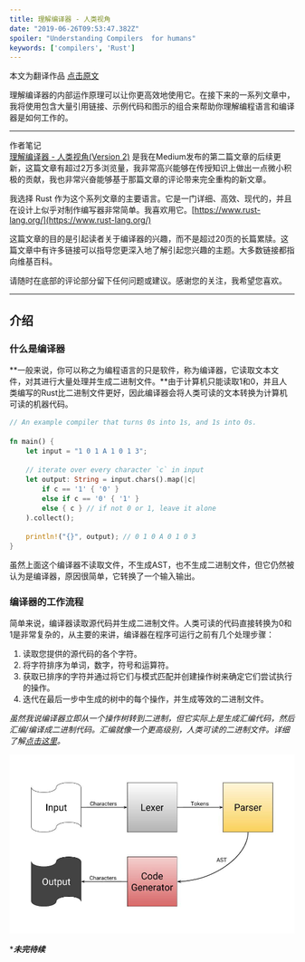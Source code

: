 ```yaml
---
title: 理解编译器 - 人类视角
date: "2019-06-26T09:53:47.382Z"
spoiler: "Understanding Compilers  for humans"
keywords: ['compilers', 'Rust']
---
```


本文为翻译作品 [点击原文](https://towardsdatascience.com/understanding-compilers-for-humans-version-2-157f0edb02dd)

理解编译器的内部运作原理可以让你更高效地使用它。在接下来的一系列文章中，我将使用包含大量引用链接、示例代码和图示的组合来帮助你理解编程语言和编译器是如何工作的。

- - -

作者笔记  
[理解编译器 - 人类视角(Version 2)](https://blog.leble.ink/understanding-compilers-for-humans-version-2/) 是我在Medium发布的第二篇文章的后续更新，这篇文章有超过2万多浏览量，我非常高兴能够在传授知识上做出一点微小积极的贡献，我也非常兴奋能够基于那篇文章的评论带来完全重构的新文章。


我选择 Rust 作为这个系列文章的主要语言。它是一门详细、高效、现代的，并且在设计上似乎对制作编写器非常简单。我喜欢用它。[https://www.rust-lang.org/](https://www.rust-lang.org/)


这篇文章的目的是引起读者关于编译器的兴趣，而不是超过20页的长篇累牍。这篇文章中有许多链接可以指导您更深入地了解引起您兴趣的主题。大多数链接都指向维基百科。

请随时在底部的评论部分留下任何问题或建议。感谢您的关注，我希望您喜欢。

- - -

## 介绍
### 什么是编译器

**一般来说，你可以称之为编程语言的只是软件，称为编译器，它读取文本文件，对其进行大量处理并生成二进制文件。**由于计算机只能读取1和0，并且人类编写的Rust比二进制文件更好，因此编译器会将人类可读的文本转换为计算机可读的机器代码。
```rust
// An example compiler that turns 0s into 1s, and 1s into 0s.
 
fn main() {
    let input = "1 0 1 A 1 0 1 3";
    
    // iterate over every character `c` in input
    let output: String = input.chars().map(|c|
        if c == '1' { '0' }
        else if c == '0' { '1' }
        else { c } // if not 0 or 1, leave it alone
    ).collect();
    
    println!("{}", output); // 0 1 0 A 0 1 0 3
}
```
虽然上面这个编译器不读取文件，不生成AST，也不生成二进制文件，但它仍然被认为是编译器，原因很简单，它转换了一个输入输出。

### 编译器的工作流程

简单来说，编译器读取源代码并生成二进制文件。人类可读的代码直接转换为0和1是非常复杂的，从主要的来讲，编译器在程序可运行之前有几个处理步骤：
1. 读取您提供的源代码的各个字符。
2. 将字符排序为单词，数字，符号和运算符。
3. 获取已排序的字符并通过将它们与模式匹配并创建操作树来确定它们尝试执行的操作。
4. 迭代在最后一步中生成的树中的每个操作，并生成等效的二进制文件。

*虽然我说编译器立即从一个操作树转到二进制，但它实际上是生成汇编代码，然后汇编/编译成二进制代码。汇编就像一个更高级别，人类可读的二进制文件。详细了解[点击这里](https://en.wikipedia.org/wiki/Assembly_language)。*

![step](./step.jpeg)


****未完待续***